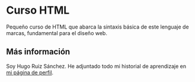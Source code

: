 # Curso HTML

Pequeño curso de HTML que abarca la sintaxis básica de este lenguaje de marcas, fundamental para el diseño web. 

##  Más información
Soy Hugo Ruiz Sánchez. He adjuntado todo mi historial de aprendizaje en [mi página de perfil](https://hugoruizsanchez.github.io/).
